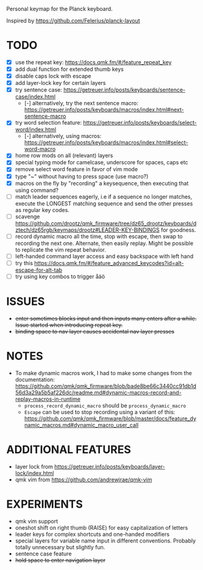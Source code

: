 Personal keymap for the Planck keyboard.

Inspired by https://github.com/Felerius/planck-layout

# TODO
- [X] use the repeat key: https://docs.qmk.fm/#/feature_repeat_key
- [X] add dual function for extended thumb keys
- [X] disable caps lock with escape
- [X] add layer-lock key for certain layers
- [X] try sentence case: https://getreuer.info/posts/keyboards/sentence-case/index.html
  - [-] alternatively, try the next sentence macro: https://getreuer.info/posts/keyboards/macros/index.html#next-sentence-macro
- [X] try word selection feature: https://getreuer.info/posts/keyboards/select-word/index.html
  - [-] alternatively, using macros: https://getreuer.info/posts/keyboards/macros/index.html#select-word-macro
- [X] home row mods on all (relevant) layers
- [X] special typing mode for camelcase, underscore for spaces, caps etc
- [X] remove select word feature in favor of vim mode
- [X] type "~"  without having to press space (use macro?)
- [X] macros on the fly by "recording" a keysequence, then executing that using command?
- [ ] match leader sequences eagerly, i.e if a sequence no longer matches, execute the LONGEST matching sequence and send the other presses as regular key codes.
- [ ] scavenge https://github.com/drootz/qmk_firmware/tree/dz65_drootz/keyboards/dztech/dz65rgb/keymaps/drootz#LEADER-KEY-BINDINGS for goodness.
- [ ] record dynamic macro all the time, stop with escape, then swap to recording the next one. Alternate, then easily replay. Might be possible to replicate the vim repeat behavior.
- [ ] left-handed command layer access and easy backspace with left hand
- [ ] try this https://docs.qmk.fm/#/feature_advanced_keycodes?id=alt-escape-for-alt-tab
- [ ] try using key combos to trigger åäö

# ISSUES
- ~~enter sometimes blocks input and then inputs many enters after a while. Issue started when introducing repeat key.~~
- ~~binding space to nav layer causes accidental nav layer presses~~

# NOTES
* To make dynamic macros work, I had to make some changes from the documentation: https://github.com/qmk/qmk_firmware/blob/bade8be66c3440cc91db1d56d3a29a5b5af226dc/readme.md#dynamic-macros-record-and-replay-macros-in-runtime
  * `process_record_dynamic_macro` should be `process_dynamic_macro`
  * `Escape` can be used to stop recording using a variant of this: https://github.com/qmk/qmk_firmware/blob/master/docs/feature_dynamic_macros.md#dynamic_macro_user_call

# ADDITIONAL FEATURES
* layer lock from https://getreuer.info/posts/keyboards/layer-lock/index.html
* qmk vim from https://github.com/andrewjrae/qmk-vim

# EXPERIMENTS
* qmk vim support
* oneshot shift on right thumb (RAISE) for easy capitalization of letters
* leader keys for complex shortcuts and one-handed modifiers
* special layers for variable name input in different conventions. Probably totally unnecessary but slightly fun.
* sentence case feature
* ~~hold space to enter navigation layer~~